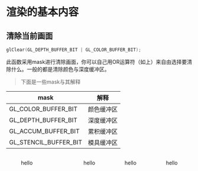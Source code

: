 # 渲染的基本内容

## 清除当前画面

```cpp
glClear(GL_DEPTH_BUFFER_BIT | GL_COLOR_BUFFER_BIT);
```

此函数采用mask进行清除画面，你可以自己用OR运算符（如上）来自由选择要清除什么。一般的都是清除颜色与深度缓冲区。

>下面是一些mask与其解释

|mask|解释|
|-|-|
|GL_COLOR_BUFFER_BIT|颜色缓冲区|
|GL_DEPTH_BUFFER_BIT|深度缓冲区|
|GL_ACCUM_BUFFER_BIT|累积缓冲区|
|GL_STENCIL_BUFFER_BIT|模具缓冲区|

<div style="display: flex;align-items: center;justify-content: center;">
    <figure style="width: 200px;">
        <img src="/favicon.ico" alt="">
        <figcaption>hello</figcaption>
    </figure>
    <figure style="width: 50px;">
        <img src="/favicon.ico" alt="">
        <figcaption>hello</figcaption>
    </figure>
    <figure style="width: 50px;">
        <img src="/favicon.ico" alt="">
        <figcaption>hello</figcaption>
    </figure>
    <figure style="width: 50px;">
        <img src="/favicon.ico" alt="">
        <figcaption>hello</figcaption>
    </figure>
</div>
